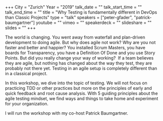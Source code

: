 +++
City = "Zurich"
Year = "2019"
talk_date = ""
talk_start_time = ""
talk_end_time = ""
title = "Why Testing is fundamentally different in DevOps than Classic Projects"
type = "talk"
speakers = ["peter-gfader", "patrick-baumgartner"]
youtube = ""
vimeo = ""
speakerdeck = ""
slideshare = ""
slides = ""
+++

The world is changing. You went away from waterfall and plan-driven development to doing
agile. But why does agile not work? Why are you not faster and better and happier?
You installed Scrum Masters, you have boards for Transparency, you have a Definition Of
Done and you use Story Points. But did you really change your way of working? 
If a team believes they are agile, but nothing has changed about the way they test, they
are probably not there yet. Testing in an agile setup is completely different than in a
classical project.

In this workshop, we dive into the topic of testing. We will not focus on practicing TDD
or other practices but more on the principles of early and quick feedback and root cause
analysis. With 5 guiding principles about the agile testing mindset, we find ways and
things to take home and experiment for your organization.

I will run the workshop with my co-host Patrick Baumgartner.
